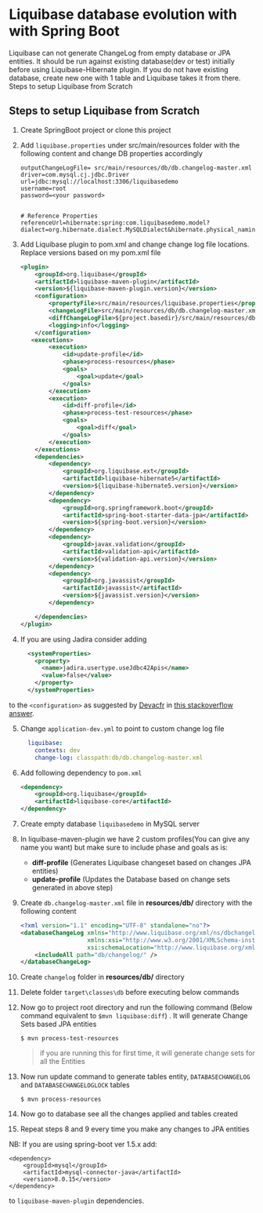 


# Liquibase database evolution with with Spring Boot

Liquibase can not generate ChangeLog from empty database or JPA entities. It should be run against existing database(dev or test) initially before using Liquibase-Hibernate plugin. If you do not have existing database, create new one with 1 table and Liquibase takes it from there. Steps to setup Liquibase from Scratch

## Steps to setup Liquibase from Scratch

1. Create SpringBoot project or clone this project
2. Add `liquibase.properties` under src/main/resources folder with the following content and change DB properties accordingly
    ```properties
    outputChangeLogFile= src/main/resources/db/db.changelog-master.xml
    driver=com.mysql.cj.jdbc.Driver
    url=jdbc:mysql://localhost:3306/liquibasedemo
    username=root
    password=<your password>
    
    
    # Reference Properties
    referenceUrl=hibernate:spring:com.liquibasedemo.model?dialect=org.hibernate.dialect.MySQLDialect&hibernate.physical_naming_strategy=org.springframework.boot.orm.jpa.hibernate.SpringPhysicalNamingStrategy&hibernate.implicit_naming_strategy=org.springframework.boot.orm.jpa.hibernate.SpringImplicitNamingStrategy
    ```
3. Add Liquibase plugin to pom.xml and change change log file locations. Replace versions based on my pom.xml file
    ```xml
    <plugin>
        <groupId>org.liquibase</groupId>
        <artifactId>liquibase-maven-plugin</artifactId>
        <version>${liquibase-maven-plugin.version}</version>
        <configuration>
            <propertyFile>src/main/resources/liquibase.properties</propertyFile>
            <changeLogFile>src/main/resources/db/db.changelog-master.xml</changeLogFile>
            <diffChangeLogFile>${project.basedir}/src/main/resources/db/changelog/${maven.build.timestamp}_changelog.xml</diffChangeLogFile>
            <logging>info</logging>
        </configuration>
       <executions>
            <execution>
                <id>update-profile</id>
                <phase>process-resources</phase>
                <goals>
                    <goal>update</goal>
                </goals>
            </execution>
            <execution>
                <id>diff-profile</id>
                <phase>process-test-resources</phase>
                <goals>
                    <goal>diff</goal>
                </goals>
            </execution>
        </executions>
        <dependencies>
            <dependency>
                <groupId>org.liquibase.ext</groupId>
                <artifactId>liquibase-hibernate5</artifactId>
                <version>${liquibase-hibernate5.version}</version>
            </dependency>
            <dependency>
                <groupId>org.springframework.boot</groupId>
                <artifactId>spring-boot-starter-data-jpa</artifactId>
                <version>${spring-boot.version}</version>
            </dependency>
            <dependency>
                <groupId>javax.validation</groupId>
                <artifactId>validation-api</artifactId>
                <version>${validation-api.version}</version>
            </dependency>
            <dependency>
                <groupId>org.javassist</groupId>
                <artifactId>javassist</artifactId>
                <version>${javassist.version}</version>
            </dependency>
    
        </dependencies>
    </plugin>
    ```

4. If you are using Jadira consider adding
    ```xml
      <systemProperties>
        <property>
          <name>jadira.usertype.useJdbc42Apis</name>
          <value>false</value>
        </property>
      </systemProperties>
    ```
to the `<configuration>` as suggested by [Devacfr](https://stackoverflow.com/users/3489158/devacfr) in [this stackoverflow answer](https://stackoverflow.com/a/54674834/509565).

5. Change `application-dev.yml` to point to custom change log file 
    ```yaml
      liquibase:
        contexts: dev
        change-log: classpath:db/db.changelog-master.xml
    ```
6. Add following dependency to `pom.xml`
    ```xml
    <dependency>
        <groupId>org.liquibase</groupId>
        <artifactId>liquibase-core</artifactId>
    </dependency>
    ```
7. Create empty database `liquibasedemo` in MySQL server
8. In liquibase-maven-plugin we have 2 custom profiles(You can give any name you want) but make sure to include phase and goals as is:
    - **diff-profile** (Generates Liquibase changeset based on changes JPA entities)
    - **update-profile** (Updates the Database based on change sets generated in above step)
9. Create `db.changelog-master.xml` file in **resources/db/** directory with the following content
    ```xml
    <?xml version="1.1" encoding="UTF-8" standalone="no"?>
    <databaseChangeLog xmlns="http://www.liquibase.org/xml/ns/dbchangelog"
                       xmlns:xsi="http://www.w3.org/2001/XMLSchema-instance"
                       xsi:schemaLocation="http://www.liquibase.org/xml/ns/dbchangelog http://www.liquibase.org/xml/ns/dbchangelog/dbchangelog-3.5.xsd">
        <includeAll path="db/changelog/" />
    </databaseChangeLog>
    ```
10. Create `changelog` folder in **resources/db/** directory
11. Delete folder `target\classes\db` before executing below commands
12. Now go to project root directory and run the following command (Below command equivalent to `$mvn liquibase:diff`) . It will generate Change Sets based JPA entities
    ```shell script
    $ mvn process-test-resources
    
    ```
    > if you are running this for first time, it will generate change sets for all the Entities

13. Now run update command to generate tables entity, `DATABASECHANGELOG` and `DATABASECHANGELOGLOCK` tables
    ```shell script
    $ mvn process-resources
    ```
12. Now go to database see all the changes applied and tables created
13. Repeat steps 8 and 9 every time you make any changes to JPA entities

NB: If you are using spring-boot ver 1.5.x add:

    <dependency>
        <groupId>mysql</groupId>
        <artifactId>mysql-connector-java</artifactId>
        <version>8.0.15</version>
    </dependency>

to `liquibase-maven-plugin` dependencies.
